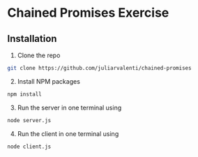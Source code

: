 # Chained Promises Exercise

## Installation

1. Clone the repo

```sh
git clone https://github.com/juliarvalenti/chained-promises
```

2. Install NPM packages

```sh
npm install
```

3. Run the server in one terminal using

```sh
node server.js
```

4. Run the client in one terminal using

```sh
node client.js
```

